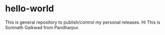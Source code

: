 # hello-world
This is general repository to publish/control my personal releases.
Hi This is Somnath Gaikwad from Pandharpur.

